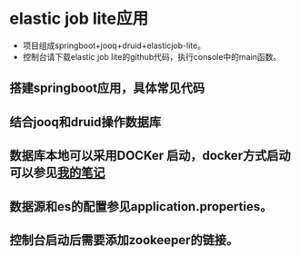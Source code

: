 # elastic job lite应用

* 项目组成springboot+jooq+druid+elasticjob-lite。
* 控制台请下载elastic job lite的github代码，执行console中的main函数。

## 搭建springboot应用，具体常见代码

## 结合jooq和druid操作数据库

## 数据库本地可以采用DOCKer 启动，docker方式启动可以参见[我的笔记](https://zhangjun075.github.io/learning/mysql-docker/)

## 数据源和es的配置参见application.properties。

## 控制台启动后需要添加zookeeper的链接。
